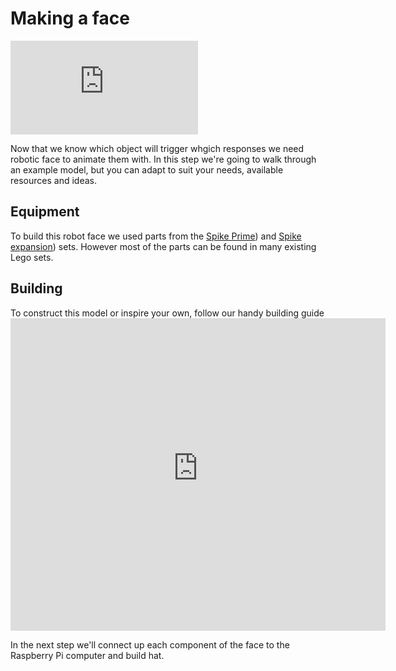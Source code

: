 # Making a face

<iframe class="responsive-embed__iframe" src="https://sketchfab.com/models/d0e78282ad3c4436a2ac7a5326983d8b/embed?autospin=0.2&amp;autostart=1&amp;ui_controls=1&amp;ui_infos=1&amp;ui_inspector=1&amp;ui_stop=1&amp;ui_watermark=1&amp;ui_watermark_link=1" frameborder="0" allowvr allowfullscreen mozallowfullscreen="true" webkitallowfullscreen="true"></iframe>

Now that we know which object will trigger whgich responses we need robotic face to animate them with. In this step we're going to walk through an example model, but you can adapt to suit your needs, available resources and ideas.


## Equipment 
To build this robot face we used parts from the [Spike Prime]()) and [Spike expansion]()) sets. However most of the parts can be found in many existing Lego sets.

## Building
To construct this model or inspire your own, follow our handy building guide
<embed src="https://raspberrypi-education.s3-eu-west-1.amazonaws.com/shortcake/robot_face/Robot_face.pdf" width="600" height="500" alt="pdf" pluginspage="http://www.adobe.com/products/acrobat/readstep2.html">


In the next step we'll connect up each component of the face to the Raspberry Pi computer and build hat.
